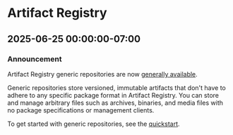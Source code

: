 # Artifact Registry

## 2025-06-25 00:00:00-07:00

### Announcement

Artifact Registry generic repositories are now [generally available](https://cloud.google.com/products?#product-launch-stages).

Generic repositories store versioned, immutable artifacts that don't have to adhere to any specific package format in Artifact Registry. You can store and manage arbitrary files such as archives, binaries, and media files with no package specifications or management clients.

To get started with generic repositories, see the [quickstart](https://cloud.google.com/artifact-registry/docs/generic/store-generic).